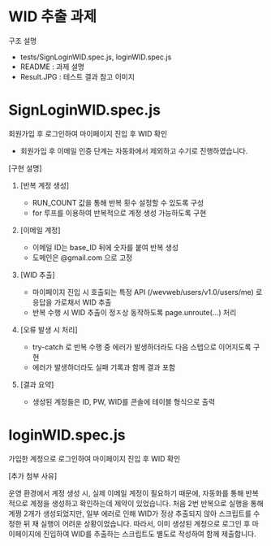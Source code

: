 # WID 추출 과제

구조 설명
- tests/SignLoginWID.spec.js, loginWID.spec.js
- README : 과제 설명
- Result.JPG : 테스트 결과 참고 이미지 


# SignLoginWID.spec.js
회원가입 후 로그인하여 마이페이지 진입 후 WID 확인
- 회원가입 후 이메일 인증 단계는 자동화에서 제외하고 수기로 진행하였습니다.

[구현 설명]

1. [반복 계정 생성]
    - RUN_COUNT 값을 통해 반복 횟수 설정할 수 있도록 구성
    - for 루프를 이용하여 반복적으로 계정 생성 가능하도록 구현

2. [이메일 계정]
    - 이메일 ID는 base_ID 뒤에 숫자를 붙여 반복 생성
    - 도메인은 @gmail.com 으로 고정

3. [WID 추출]
    - 마이페이지 진입 시 호출되는 특정 API (/wevweb/users/v1.0/users/me) 로 응답을 가로채서 WID 추출
    - 반복 수행 시 WID 추출이 정ㅈ상 동작하도록 page.unroute(...) 처리

4. [오류 발생 시 처리]
    - try-catch 로 반복 수행 중 에러가 발생하더라도 다음 스텝으로 이어지도록 구현
    - 에러가 발생하더라도 실패 기록과 함께 결과 포함

5. [결과 요약]
    - 생성된 계정들은 ID, PW, WID를 콘솔에 테이블 형식으로 출력




# loginWID.spec.js
가입한 계정으로 로그인하여 마이페이지 진입 후 WID 확인

[추가 첨부 사유]

운영 환경에서 계정 생성 시, 실제 이메일 계정이 필요하기 때문에,
자동화를 통해 반복적으로 계정을 생성하고 확인하는데 제약이 있었습니다.
처음 2번 반복으로 실행을 통해 계쩡 2개가 생성되었지만, 일부 에러로 인해 WID가 정상 추출되지 않아
스크립트를 수정한 뒤 재 실행이 어려운 상황이었습니다.
따라서, 이미 생성된 계정으로 로그인 후 마이페이지에 진입하여 WID를 추출하는 스크립트도 별도로 작성하여 함께 제출합니다. 
